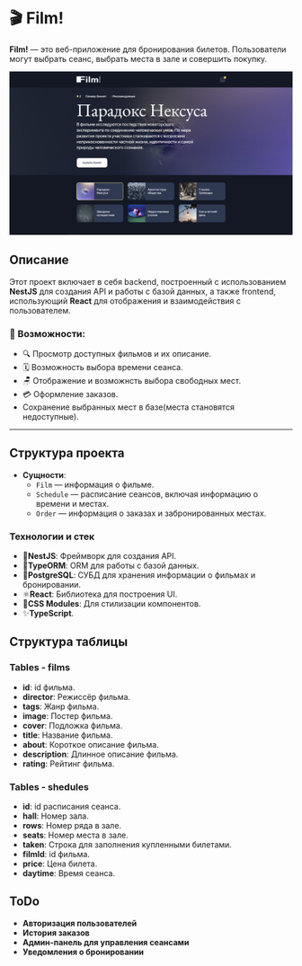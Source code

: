 # 🎬 Film!

**Film!** — это веб-приложение для бронирования билетов. Пользователи могут выбрать сеанс, выбрать места в зале и совершить покупку.

![Главная страница](./frontend/public/film.PNG)

## Описание

Этот проект включает в себя backend, построенный с использованием **NestJS** для создания API и работы с базой данных, а также frontend, использующий **React** для отображения и взаимодействия с пользователем.

### 🚀 Возможности:

- 🔍 Просмотр доступных фильмов и их описание.
- 🗓️ Возможность выбора времени сеанса.
- 🪑 Отображение и возможнсть выбора свободных мест.
- 💳 Оформление заказов.
- Сохранение выбранных мест в базе(места становятся недоступные).

---

## Структура проекта
- **Сущности**:
  - `Film` — информация о фильме.
  - `Schedule` — расписание сеансов, включая информацию о времени и местах.
  - `Order` — информация о заказах и забронированных местах.

### Технологии и стек
- 🧠**NestJS**: Фреймворк для создания API.
- 🧱**TypeORM**: ORM для работы с базой данных.
- 🐘**PostgreSQL**: СУБД для хранения информации о фильмах и бронировании.
- ⚛️**React**: Библиотека для построения UI.
- 🎨**CSS Modules**: Для стилизации компонентов.
- ✨**TypeScript**.

## Структура таблицы

### Tables - films
- **id**: id фильма.
- **director**: Режиссёр фильма.
- **tags**: Жанр фильма.
- **image**: Постер фильма.
- **cover**: Подложка фильма.
- **title**: Название фильма.
- **about**: Короткое описание фильма.
- **description**: Длинное описание фильма.
- **rating**: Рейтинг фильма.

### Tables - shedules
- **id**: id расписания сеанса.
- **hall**: Номер зала.
- **rows**: Номер ряда в зале.
- **seats**: Номер места в зале.
- **taken**: Строка для заполнения купленными билетами.
- **filmId**: id фильма.
- **price**: Цена билета.
- **daytime**: Время сеанса.

## ToDo
- **Авторизация пользователей**
- **История заказов**
- **Админ-панель для управления сеансами**
- **Уведомления о бронировании**


